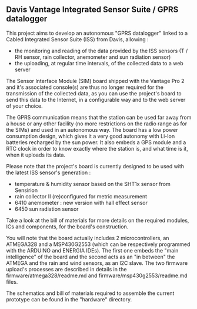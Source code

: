 Davis Vantage Integrated Sensor Suite / GPRS datalogger
---

This project aims to develop an autonomous "GPRS datalogger" linked to a Cabled Integrated Sensor Suite (ISS) from Davis, allowing :

- the monitoring and reading of the data provided by the ISS sensors (T / RH sensor, rain collector, anemometer and sun radiation sensor)
- the uploading, at regular time intervals, of the collected data to a web server 

The Sensor Interface Module (SIM) board shipped with the Vantage Pro 2 and it's associated console(s) are thus no longer required for the transmission of the collected data, as you can use the project's board to send this data to the Internet, in a configurable way and to the web server of your choice.

The GPRS communication means that the station can be used far away from a house or any other facility (no more restrictions on the radio range as for the SIMs) and used in an autonomous way. The board has a low power consumption design, which gives it a very good autonomy with Li-Ion batteries recharged by the sun power. It also embeds a GPS module and a RTC clock in order to know exactly where the station is, and what time is it, when it uploads its data.        

Please note that the project's board is currently designed to be used with the latest ISS sensor's generation  :

- temperature & humidity sensor based on the SHT1x sensor from Sensirion
- rain collector II (re)configured for metric measurement
- 6410 anemometer : new version with hall effect sensor
- 6450 sun radiation sensor

Take a look at the bill of materials for more details on the required modules, ICs and components, for the board's construction.

You will note that the board actually includes 2 microcontrollers, an ATMEGA328 and  a MSP430G2553 (which can be respectively programmed with the ARDUINO and ENERGIA IDEs). The first one embeds the "main intelligence" of the board and the second acts as an "in between" the ATMEGA and the rain and wind sensors, as an I2C slave. The two firmware upload's processes are described in details in the firmware/atmega328/readme.md and firmware/msp430g2553/readme.md files.

The schematics and bill of materials required to assemble the current prototype can be found in the "hardware" directory.

